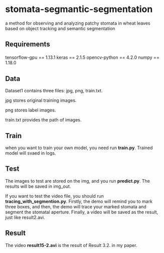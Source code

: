 # stomata-segmantic-segmentation
a method for observing and analyzing patchy stomata in wheat leaves based on object tracking and semantic segmentation

## Requirements<p>
tensorflow-gpu == 1.13.1 keras == 2.1.5 opencv-python == 4.2.0 numpy == 1.18.0<p>
  
## Data
Dataset1 contains three files: jpg, png, train.txt.<p>
  jpg stores original training images.<p>
  png stores label images.<p>
  train.txt provides the path of images.<p>
  
## Train
when you want to train your own model, you need run **train.py**. Trained model will svaed in logs.

## Test
The images to test are stored on the img, and you run **predict.py**. The results will be saved in img_out.<p>
  
If you want to test the video file, you should run **tracing_with_segmention.py**. Firstly, the demo will remind you to mark three boxes, and then, the demo will trace your marked stomata and segment the stomatal aperture. Finally, a video will be saved as the result, just like result2.avi.

## Result
The video **result15-2.avi** is the result of Result 3.2. in my paper.

